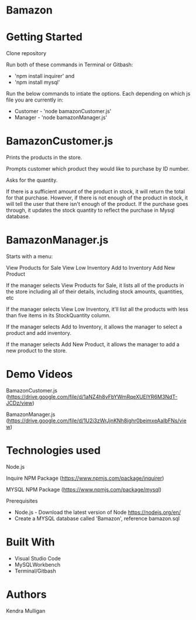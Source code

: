 # Bamazon

Getting Started
====
Clone repository

Run both of these commands in Terminal or Gitbash:
- 'npm install inquirer' and
- 'npm install mysql'

Run the below commands to intiate the options. Each depending on which js file you are currently in:

- Customer - 'node bamazonCustomer.js'
- Manager - 'node bamazonManager.js'

BamazonCustomer.js
=====

Prints the products in the store.

Prompts customer which product they would like to purchase by ID number.

Asks for the quantity.

If there is a sufficient amount of the product in stock, it will return the total for that purchase.
However, if there is not enough of the product in stock, it will tell the user that there isn't enough of the product.
If the purchase goes through, it updates the stock quantity to reflect the purchase in Mysql database.

BamazonManager.js
====

Starts with a menu:

View Products for Sale
View Low Inventory
Add to Inventory
Add New Product

If the manager selects View Products for Sale, it lists all of the products in the store including all of their details, including stock amounts, quantities, etc

If the manager selects View Low Inventory, it'll list all the products with less than five items in its StockQuantity column.

If the manager selects Add to Inventory, it allows the manager to select a product and add inventory.

If the manager selects Add New Product, it allows the manager to add a new product to the store.

Demo Videos
====
BamazonCustomer.js (https://drive.google.com/file/d/1aNZ4h8vFbYWmRqeXUElYR6M3NdT-JCDz/view)

BamazonManager.js (https://drive.google.com/file/d/1U2i3zWrJjnKNh8ighr0beimxeAaIbFNs/view)

Technologies used
====
Node.js

Inquire NPM Package (https://www.npmjs.com/package/inquirer)

MYSQL NPM Package (https://www.npmjs.com/package/mysql)

Prerequisites
- Node.js - Download the latest version of Node https://nodejs.org/en/
- Create a MYSQL database called 'Bamazon', reference bamazon.sql

Built With
====
- Visual Studio Code
- MySQLWorkbench
- Terminal/Gitbash

Authors
====
Kendra Mulligan
